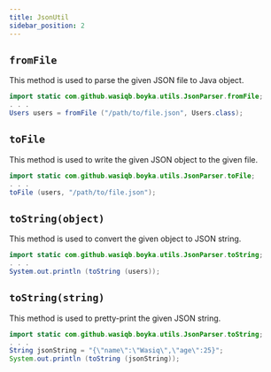 ```yaml
---
title: JsonUtil
sidebar_position: 2
---
```


## `fromFile`

This method is used to parse the given JSON file to Java object.

```java
import static com.github.wasiqb.boyka.utils.JsonParser.fromFile;
. . .
Users users = fromFile ("/path/to/file.json", Users.class);
```

## `toFile`

This method is used to write the given JSON object to the given file.

```java
import static com.github.wasiqb.boyka.utils.JsonParser.toFile;
. . .
toFile (users, "/path/to/file.json");
```

## `toString(object)`

This method is used to convert the given object to JSON string.

```java
import static com.github.wasiqb.boyka.utils.JsonParser.toString;
. . .
System.out.println (toString (users));
```

## `toString(string)`

This method is used to pretty-print the given JSON string.

```java
import static com.github.wasiqb.boyka.utils.JsonParser.toString;
. . .
String jsonString = "{\"name\":\"Wasiq\",\"age\":25}";
System.out.println (toString (jsonString));
```
